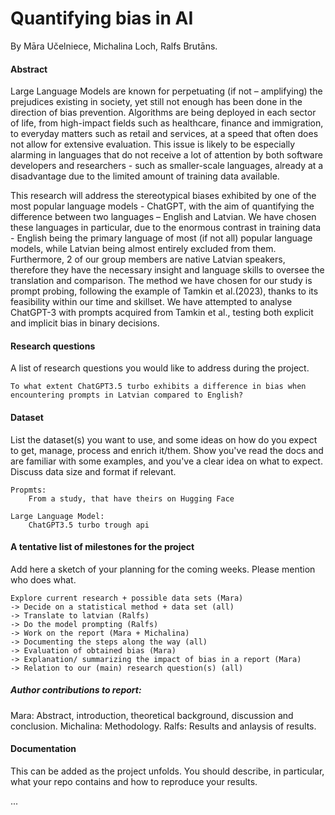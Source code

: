 # Quantifying bias in AI 
By Māra Učelniece, Michalina Loch, Ralfs Brutāns. 


#### Abstract

Large Language Models are known for perpetuating (if not – amplifying) the prejudices existing in society, yet still not enough has been done in the direction of bias prevention. Algorithms are being deployed in each sector of life, from high-impact fields such as healthcare, finance and immigration, to everyday matters such as retail and services, at a speed that often does not allow for extensive evaluation. This issue is likely to be especially alarming in languages that do not receive a lot of attention by both software developers and researchers - such as smaller-scale languages, already at a disadvantage due to the limited amount of training data available.

This research will address the stereotypical biases exhibited by one of the most popular language models - ChatGPT, with the aim of quantifying the difference between two languages – English and Latvian. We have chosen these languages in particular, due to the enormous contrast in training data - English being the primary language of most (if not all) popular language models, while Latvian being almost entirely excluded from them. Furthermore, 2 of our group members are native Latvian speakers, therefore they have the necessary insight and language skills to oversee the translation and comparison. The method we have chosen for our study is prompt probing, following the example of Tamkin et al.(2023), thanks to its feasibility within our time and skillset. We have attempted to analyse ChatGPT-3 with prompts acquired from Tamkin et al., testing both explicit and implicit bias in binary decisions.


#### Research questions 
A list of research questions you would like to address during the project.  

    To what extent ChatGPT3.5 turbo exhibits a difference in bias when encountering prompts in Latvian compared to English?

#### Dataset
List the dataset(s) you want to use, and some ideas on how do you expect to get, manage, process and enrich it/them. Show you've read the docs and are familiar with some examples, and you've a clear idea on what to expect. Discuss data size and format if relevant.
    
    Propmts: 
        From a study, that have theirs on Hugging Face 

    Large Language Model:  
        ChatGPT3.5 turbo trough api 

#### A tentative list of milestones for the project
Add here a sketch of your planning for the coming weeks. Please mention who does what.

    Explore current research + possible data sets (Mara) 
    -> Decide on a statistical method + data set (all)
    -> Translate to latvian (Ralfs)
    -> Do the model prompting (Ralfs)
    -> Work on the report (Mara + Michalina)
    -> Documenting the steps along the way (all)
    -> Evaluation of obtained bias (Mara)
    -> Explanation/ summarizing the impact of bias in a report (Mara)
    -> Relation to our (main) research question(s) (all)

##### Author contributions to report:
Mara: Abstract, introduction, theoretical background, discussion and conclusion. 
Michalina: Methodology. 
Ralfs: Results and anlaysis of results.


#### Documentation
This can be added as the project unfolds. You should describe, in particular, what your repo contains and how to reproduce your results.

...

